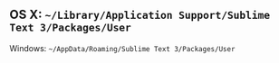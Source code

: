 OS X:
`~/Library/Application Support/Sublime Text 3/Packages/User`
---
Windows:
`~/AppData/Roaming/Sublime Text 3/Packages/User`